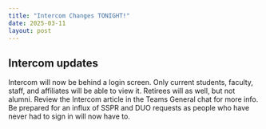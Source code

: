 ```yaml
---
title: "Intercom Changes TONIGHT!"
date: 2025-03-11
layout: post
---
```

## Intercom updates
Intercom will now be behind a login screen. Only current students, faculty, staff, and affiliates will be able to view it. Retirees will as well, but not alumni. Review the Intercom article in the Teams General chat for more info. Be prepared for an influx of SSPR and DUO requests as people who have never had to sign in will now have to.
